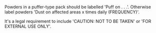 Powders in a puffer-type pack should be labelled 'Puff on . . .'. Otherwise label powders 'Dust on affected areas x times daily (FREQUENCY)'.

It's a legal requirement to include 'CAUTION: NOT TO BE TAKEN' or 'FOR EXTERNAL USE ONLY'.
